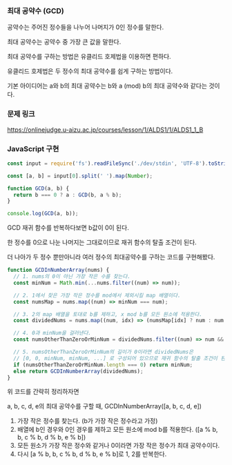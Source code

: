 ### 최대 공약수 (GCD)

공약수는 주어진 정수들을 나누어 나머지가 0인 정수를 말한다.

최대 공약수는 공약수 중 가장 큰 값을 말한다.

최대 공약수를 구하는 방법은 유클리드 호제법을 이용하면 편하다.

유클리드 호제법은 두 정수의 최대 공약수를 쉽게 구하는 방법이다.

기본 아이디어는 a와 b의 최대 공약수는 b와 a (mod) b의 최대 공약수와 같다는 것이다.

### 문제 링크
https://onlinejudge.u-aizu.ac.jp/courses/lesson/1/ALDS1/1/ALDS1_1_B

### JavaScript 구현

```js
const input = require('fs').readFileSync('./dev/stdin', 'UTF-8').toString().split('\n');

const [a, b] = input[0].split(' ').map(Number);

function GCD(a, b) {
  return b === 0 ? a : GCD(b, a % b);
}

console.log(GCD(a, b));
```

GCD 재귀 함수를 반복하다보면 b값이 0이 된다.

한 정수를 0으로 나눈 나머지는 그대로이므로 재귀 함수의 탈출 조건이 된다.

더 나아가 두 정수 뿐만아니라 여러 정수의 최대공약수를 구하는 코드를 구현해봤다.

```js
function GCDInNumberArray(nums) {
  // 1. nums의 0이 아닌 가장 작은 수를 찾는다.
  const minNum = Math.min(...nums.filter((num) => num));

  // 2. 1에서 찾은 가장 작은 정수를 mod에서 제외시킬 map 배열이다.
  const numsMap = nums.map((num) => minNum === num);

  // 3. 2의 map 배열을 토대로 b를 제하고, x mod b를 모든 원소에 적용한다.
  const dividedNums = nums.map((num, idx) => (numsMap[idx] ? num : num % minNum));

  // 4. 0과 minNum을 걸러낸다.
  const numsOtherThanZeroOrMinNum = dividedNums.filter((num) => num && num !== minNum);

  // 5. numsOtherThanZeroOrMinNum의 길이가 0이라면 dividedNums은
  // [0, 0, minNum, minNum, ...] 로 구성되어 있으므로 재귀 함수의 탈출 조건이 된다.
  if (numsOtherThanZeroOrMinNum.length === 0) return minNum;
  else return GCDInNumberArray(dividedNums);
}
```
위 코드를 간략히 정리하자면

a, b, c, d, e의 최대 공약수를 구할 때, GCDInNumberArray(\[a, b, c, d, e])

1. 가장 작은 정수를 찾는다. (b가 가장 작은 정수라고 가정)
2. 배열에 b인 경우와 0인 경우를 제하고 모든 원소에 mod b를 적용한다. (\[a % b, b, c % b, d % b, e % b])
3. 모든 원소가 가장 작은 정수와 같거나 0이라면 가장 작은 정수가 최대 공약수이다.
4. 다시 \[a % b, b, c % b, d % b, e % b]로 1, 2를 반복한다.
 
